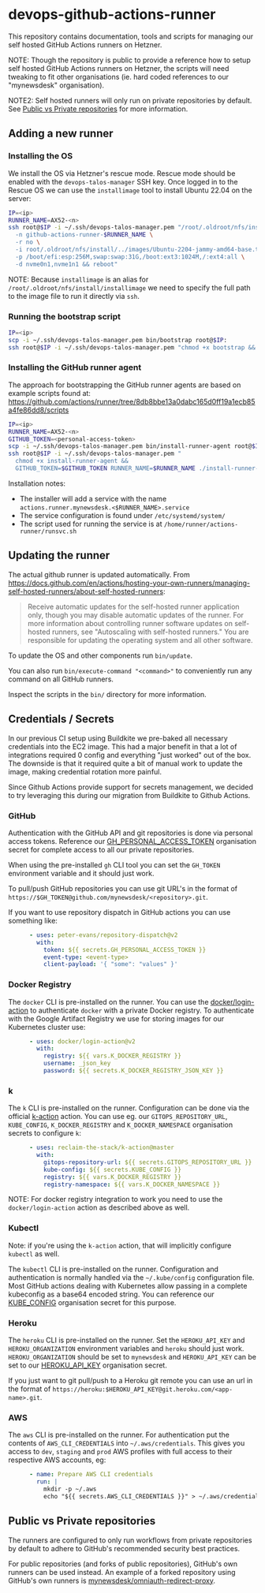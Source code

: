 # devops-github-actions-runner

This repository contains documentation, tools and scripts for managing our self hosted GitHub Actions runners on Hetzner.

NOTE: Though the repository is public to provide a reference how to setup self hosted GitHub Actions runners on Hetzner, the scripts will need tweaking to fit other organisations (ie. hard coded references to our "mynewsdesk" organisation).

NOTE2: Self hosted runners will only run on private repositories by default. See [Public vs Private repositories](#public-vs-private-repositories) for more information.

## Adding a new runner

### Installing the OS

We install the OS via Hetzner's rescue mode. Rescue mode should be enabled with the `devops-talos-manager` SSH key. Once logged in to the Rescue OS we can use the `installimage` tool to install Ubuntu 22.04 on the server:

```bash
IP=<ip>
RUNNER_NAME=AX52-<n>
ssh root@$IP -i ~/.ssh/devops-talos-manager.pem "/root/.oldroot/nfs/install/installimage -a \
  -n github-actions-runner-$RUNNER_NAME \
  -r no \
  -i root/.oldroot/nfs/install/../images/Ubuntu-2204-jammy-amd64-base.tar.gz \
  -p /boot/efi:esp:256M,swap:swap:31G,/boot:ext3:1024M,/:ext4:all \
  -d nvme0n1,nvme1n1 && reboot"
```

NOTE: Because `installimage` is an alias for `/root/.oldroot/nfs/install/installimage` we need to specify the full path to the image file to run it directly via `ssh`.

### Running the bootstrap script

```bash
IP=<ip>
scp -i ~/.ssh/devops-talos-manager.pem bin/bootstrap root@$IP:
ssh root@$IP -i ~/.ssh/devops-talos-manager.pem "chmod +x bootstrap && time ./bootstrap && reboot"
```

### Installing the GitHub runner agent

The approach for bootstrapping the GitHub runner agents are based on example scripts found at:
https://github.com/actions/runner/tree/8db8bbe13a0dabc165d0ff19a1ecb85a4fe86dd8/scripts

```bash
IP=<ip>
RUNNER_NAME=AX52-<n>
GITHUB_TOKEN=<personal-access-token>
scp -i ~/.ssh/devops-talos-manager.pem bin/install-runner-agent root@$IP:
ssh root@$IP -i ~/.ssh/devops-talos-manager.pem "
  chmod +x install-runner-agent &&
  GITHUB_TOKEN=$GITHUB_TOKEN RUNNER_NAME=$RUNNER_NAME ./install-runner-agent"
```

Installation notes:
- The installer will add a service with the name `actions.runner.mynewsdesk.<$RUNNER_NAME>.service`
- The service configuration is found under `/etc/systemd/system/`
- The script used for running the service is at `/home/runner/actions-runner/runsvc.sh`

## Updating the runner

The actual github runner is updated automatically. From https://docs.github.com/en/actions/hosting-your-own-runners/managing-self-hosted-runners/about-self-hosted-runners:

> Receive automatic updates for the self-hosted runner application only, though you may disable automatic updates of the runner. For more information about controlling runner software updates on self-hosted runners, see "Autoscaling with self-hosted runners." You are responsible for updating the operating system and all other software.

To update the OS and other components run `bin/update`.

You can also run `bin/execute-command "<command>"` to conveniently run any command on all GitHub runners.

Inspect the scripts in the `bin/` directory for more information.

## Credentials / Secrets

In our previous CI setup using Buildkite we pre-baked all necessary credentials into the EC2 image. This had a major benefit in that a lot of integrations required 0 config and everything "just worked" out of the box. The downside is that it required quite a bit of manual work to update the image, making credential rotation more painful.

Since Github Actions provide support for secrets management, we decided to try leveraging this during our migration from Buildkite to Github Actions.

### GitHub

Authentication with the GitHub API and git repositories is done via personal access tokens. Reference our [GH_PERSONAL_ACCESS_TOKEN](https://github.com/organizations/mynewsdesk/settings/secrets/actions/GH_PERSONAL_ACCESS_TOKEN) organisation secret for complete access to all our private repositories.

When using the pre-installed `gh` CLI tool you can set the `GH_TOKEN` environment variable and it should just work.

To pull/push GitHub repositories you can use git URL's in the format of `https://$GH_TOKEN@github.com/mynewsdesk/<repository>.git`.

If you want to use repository dispatch in GitHub actions you can use something like:

```yaml
      - uses: peter-evans/repository-dispatch@v2
        with:
          token: ${{ secrets.GH_PERSONAL_ACCESS_TOKEN }}
          event-type: <event-type>
          client-payload: '{ "some": "values" }'
```

### Docker Registry

The `docker` CLI is pre-installed on the runner. You can use the [docker/login-action](https://github.com/docker/login-action) to authenticate `docker` with a private Docker registry. To authenticate with the Google Artifact Registry we use for storing images for our Kubernetes cluster use:

```yaml
      - uses: docker/login-action@v2
        with:
          registry: ${{ vars.K_DOCKER_REGISTRY }}
          username: _json_key
          password: ${{ secrets.K_DOCKER_REGISTRY_JSON_KEY }}
```

### k

The `k` CLI is pre-installed on the runner. Configuration can be done via the official [k-action](https://github.com/reclaim-the-stack/k-action) action. You can use eg. our `GITOPS_REPOSITORY_URL`, `KUBE_CONFIG`, `K_DOCKER_REGISTRY` and `K_DOCKER_NAMESPACE` organisation secrets to configure `k`:

```yaml
      - uses: reclaim-the-stack/k-action@master
        with:
          gitops-repository-url: ${{ secrets.GITOPS_REPOSITORY_URL }}
          kube-config: ${{ secrets.KUBE_CONFIG }}
          registry: ${{ vars.K_DOCKER_REGISTRY }}
          registry-namespace: ${{ vars.K_DOCKER_NAMESPACE }}
```

NOTE: For docker registry integration to work you need to use the `docker/login-action` action as described above as well.

### Kubectl

Note: if you're using the `k-action` action, that will implicitly configure `kubectl` as well.

The `kubectl` CLI is pre-installed on the runner. Configuration and authentication is normally handled via the `~/.kube/config` configuration file. Most GitHub actions dealing with Kubernetes allow passing in a complete kubeconfig as a base64 encoded string. You can reference our [KUBE_CONFIG](https://github.com/organizations/mynewsdesk/settings/secrets/actions/KUBE_CONFIG) organisation secret for this purpose.

### Heroku

The `heroku` CLI is pre-installed on the runner. Set the `HEROKU_API_KEY` and `HEROKU_ORGANIZATION` environment variables and `heroku` should just work. `HEROKU_ORGANIZATION` should be set to `mynewsdesk` and `HEROKU_API_KEY` can be set to our [HEROKU_API_KEY](https://github.com/organizations/mynewsdesk/settings/secrets/actions/HEROKU_API_KEY) organisation secret.

If you just want to git pull/push to a Heroku git remote you can use an url in the format of `https://heroku:$HEROKU_API_KEY@git.heroku.com/<app-name>.git`.

### AWS

The `aws` CLI is pre-installed on the runner. For authentication put the contents of `AWS_CLI_CREDENTIALS` into `~/.aws/credentials`. This gives you access to `dev`, `staging` and `prod` AWS profiles with full access to their respective AWS accounts, eg:

```yaml
      - name: Prepare AWS CLI credentials
        run: |
          mkdir -p ~/.aws
          echo "${{ secrets.AWS_CLI_CREDENTIALS }}" > ~/.aws/credentials
```

## Public vs Private repositories

The runners are configured to only run workflows from private repositories by default to adhere to GitHub's recommended security best practices.

For public repositories (and forks of public repositories), GitHub's own runners can be used instead. An example of a forked repository using GitHub's own runners is [mynewsdesk/omniauth-redirect-proxy](https://github.com/mynewsdesk/omniauth-redirect-proxy/blob/master/.github/workflows/).
